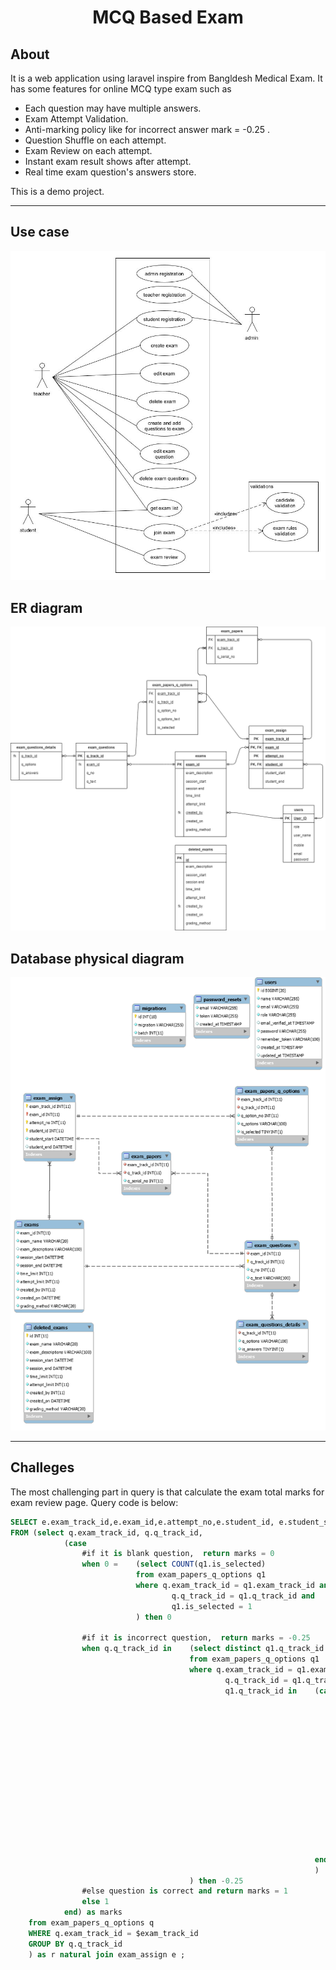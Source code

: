 <h1 align="center">MCQ Based Exam</h1>

## About

It is a web application using laravel inspire from Bangldesh Medical Exam. It has some features for online MCQ type exam such as

- Each question may have multiple answers.
- Exam Attempt Validation.
- Anti-marking policy like for incorrect answer mark = -0.25 . 
- Question Shuffle on each attempt.
- Exam Review on each attempt.
- Instant exam result shows after attempt.
- Real time exam question's answers store.

This is a demo project.

---

## Use case
![alt text](https://github.com/BimalNSU/mcq_based_exam_management/blob/master/diagrams/use_case.jpg?raw=true)
## ER diagram
![alt text](https://github.com/BimalNSU/mcq_based_exam_management/blob/master/diagrams/er_diagram.png?raw=true)
## Database physical diagram
![alt text](https://github.com/BimalNSU/mcq_based_exam_management/blob/master/diagrams/physical_diagram.png?raw=true)

---

## Challeges
The most challenging part in query is that calculate the exam total marks for exam review page.
Query code is below:

```SQL
SELECT e.exam_track_id,e.exam_id,e.attempt_no,e.student_id, e.student_start, SUM(r.marks) as total_marks
FROM (select q.exam_track_id, q.q_track_id,
            (case
                #if it is blank question,  return marks = 0	
                when 0 = 	(select COUNT(q1.is_selected) 
                            from exam_papers_q_options q1
                            where q.exam_track_id = q1.exam_track_id and
                                    q.q_track_id = q1.q_track_id and
                                    q1.is_selected = 1
                            ) then 0

                #if it is incorrect question,  return marks = -0.25
                when q.q_track_id in 	(select distinct q1.q_track_id
                                        from exam_papers_q_options q1
                                        where q.exam_track_id = q1.exam_track_id and
                                                q.q_track_id = q1.q_track_id and
                                                q1.q_track_id in 	(case
                                                                        when q1.is_selected=1 and
                                                                                q1.q_options not in (select a.q_options
                                                                                                    from exam_questions_details a
                                                                                                    where a.is_answers = 1 AND 
                                                                                                        q1.q_track_id = a.q_track_id
                                                                                                    ) 
                                                                                                    then q1.q_track_id
                                                                        when q1.is_selected = 0 and
                                                                                q1.q_options in (select a.q_options
                                                                                                from exam_questions_details a
                                                                                                where a.is_answers = 1 AND
                                                                                                    q1.q_track_id = a.q_track_id
                                                                                                ) 
                                                                                                then q1.q_track_id
                                                                        else null
                                                                    end
                                                                    ) 
                                        ) then -0.25
                #else question is correct and return marks = 1
                else 1
            end) as marks
    from exam_papers_q_options q
    WHERE q.exam_track_id = $exam_track_id
    GROUP BY q.q_track_id
    ) as r natural join exam_assign e ;
```                    
